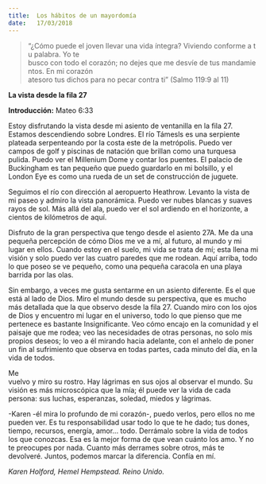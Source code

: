 ```yaml
---
title:  Los hábitos de un mayordomía
date:   17/03/2018
---
```


><p></p>
>“¿Cómo puede el joven llevar una vida íntegra? Viviendo conforme a tu palabra. Yo te busco con todo el corazón; no dejes que me desvíe de tus mandamientos. En mi corazón atesoro tus dichos para no pecar contra ti” (Salmo 119:9 al 11) 

**La vista desde la fila 27**

**Introducción:** Mateo 6:33 

Estoy disfrutando la vista desde mi asiento de ventanilla en la fila 27. Estamos descendiendo sobre Londres. El río Támesls es una serpiente plateada serpenteando por la costa este de la metrópolis. Puedo ver campos de golf y piscinas de natación que brillan como una turquesa pulida. Puedo ver el Millenium Dome y contar los puentes. El palacio de Buckingham es tan pequeño que puedo guardarlo en mi bolsillo, y el London Eye es como una rueda de un set de construcción de juguete. 

Seguimos el río con dirección al aeropuerto Heathrow. Levanto la vista de mi paseo y admiro la vista panorámica. Puedo ver nubes blancas y suaves rayos de sol. Más allá del ala, puedo ver el sol ardiendo en el horizonte, a cientos de kilómetros de aquí. 

Disfruto de la gran perspectiva que tengo desde el asiento 27A. Me da una pequeña percepción de cómo Dios me ve a mí, al futuro, al mundo y mi lugar en ellos. Cuando estoy en el suelo, mi vida se trata de mí; esta llena mi visión y solo puedo ver las cuatro paredes que me rodean. Aquí arriba, todo lo que poseo se ve pequeño, como una pequeña caracola en una playa barrida por las olas. 

Sin embargo, a veces me gusta sentarme en un asiento diferente. Es el que está al lado de Dios. Miro el mundo desde su perspectiva, que es mucho más detallada que la que observo desde la fila 27. Cuando miro con los ojos de Dios y encuentro mi lugar en el universo, todo lo que pienso que me pertenece es bastante Insignificante. Veo cómo encajo en la comunidad y el paisaje que me rodea; veo las necesidades de otras personas, no solo mis propios deseos; lo veo a él mirando hacia adelante, con el anhelo de poner un fin al sufrimiento que observa en todas partes, cada minuto del día, en la vida de todos. 

Me vuelvo y miro su rostro. Hay lágrimas en sus ojos al observar el mundo. Su visión es más microscópica que la mía; él puede ver la vida de cada persona: sus luchas, esperanzas, soledad, miedos y lágrimas. 

-Karen -él mira lo profundo de mi corazón-, puedo verlos, pero ellos no me pueden ver. Es tu responsabilidad usar todo lo que te he dado; tus dones, tiempo, recursos, energía, amor... todo. Derrámalo sobre la vida de todos los que conozcas. Esa es la mejor forma de que vean cuánto los amo. Y no te preocupes por nada. Cuanto más derrames sobre otros, más te devolveré. Juntos, podemos marcar la diferencia. Confía en mí. 

_Karen Holford, Hemel Hempstead. Reino Unido._